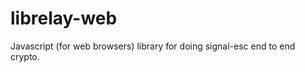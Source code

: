 librelay-web
========

Javascript (for web browsers) library for doing signal-esc end to end crypto.
